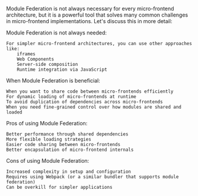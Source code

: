 Module Federation is not always necessary for every micro-frontend architecture, but it is a powerful tool that solves many common challenges in micro-frontend implementations. Let's discuss this in more detail:

Module Federation is not always needed:

    For simpler micro-frontend architectures, you can use other approaches like:
        iframes
        Web Components
        Server-side composition
        Runtime integration via JavaScript

When Module Federation is beneficial:

    When you want to share code between micro-frontends efficiently
    For dynamic loading of micro-frontends at runtime
    To avoid duplication of dependencies across micro-frontends
    When you need fine-grained control over how modules are shared and loaded

Pros of using Module Federation:

    Better performance through shared dependencies
    More flexible loading strategies
    Easier code sharing between micro-frontends
    Better encapsulation of micro-frontend internals

Cons of using Module Federation:

    Increased complexity in setup and configuration
    Requires using Webpack (or a similar bundler that supports module federation)
    Can be overkill for simpler applications
